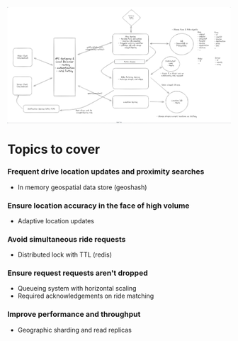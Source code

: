 ![Uber](images/uber.png)

# Topics to cover

### Frequent drive location updates and proximity searches
  - In memory geospatial data store (geoshash)
### Ensure location accuracy in the face of high volume
  - Adaptive location updates
### Avoid simultaneous ride requests
  - Distributed lock with TTL (redis)
### Ensure request requests aren't dropped
  - Queueing system with horizontal scaling
  - Required acknowledgements on ride matching
### Improve performance and throughput
  - Geographic sharding and read replicas
